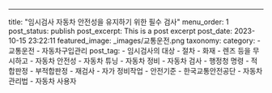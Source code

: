 ---
title: "임시검사 자동차 안전성을 유지하기 위한 필수 검사"
menu_order: 1
post_status: publish
post_excerpt: This is a post excerpt
post_date: 2023-10-15 23:22:11
featured_image: _images/교통운전.png
taxonomy:
    category:
        - 교통운전
        - 자동차구입관리
    post_tag:
        -  임시검사의 대상
        -  절차
        -  화재
        -  렌즈 등을 무시하고
        -  자동차 안전성
        -  자동차 튜닝
        -  자동차 정비
        -  자동차 검사
        -  행정청 명령
        -  적합판정
        -  부적합판정
        -  재검사
        -  자가 정비작업
        -  안전기준
        -  한국교통안전공단
        -  자동차관리법
        -  자동차 사용자
